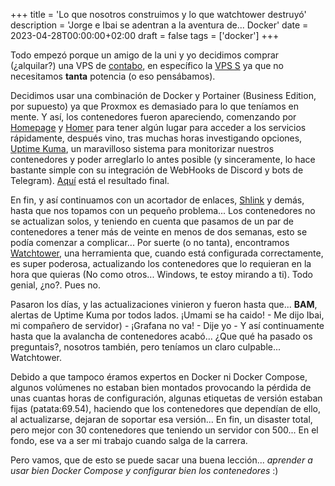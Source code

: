 +++
title = 'Lo que nosotros construimos y lo que watchtower destruyó'
description = 'Jorge e Ibai se adentran a la aventura de... Docker'
date = 2023-04-28T00:00:00+02:00
draft = false
tags = ['docker']
+++

Todo empezó porque un amigo de la uni y yo decidimos comprar (¿alquilar?) una VPS de [contabo](https://url.intron014.com/rvwbH), en específico la [VPS S](https://url.intron014.com/gPAwZ) ya que no necesitamos **tanta** potencia (o eso pensábamos).

Decidimos usar una combinación de Docker y Portainer (Business Edition, por supuesto) ya que Proxmox es demasiado para lo que teníamos en mente. Y así, los contenedores fueron apareciendo, comenzando por [Homepage](https://github.com/benphelps/homepage) y [Homer](https://github.com/bastienwirtz/homer) para tener algún lugar para acceder a los servicios rápidamente, después vino, tras muchas horas investigando opciones, [Uptime Kuma](https://github.com/louislam/uptime-kuma), un maravilloso sistema para monitorizar nuestros contenedores y poder arreglarlo lo antes posible (y sinceramente, lo hace bastante simple con su integración de WebHooks de Discord y bots de Telegram). [Aquí](https://status.intron014.com) está el resultado final.

En fin, y así continuamos con un acortador de enlaces, [Shlink](https://github.com/shlinkio/shlink) y demás, hasta que nos topamos con un pequeño problema... Los contenedores no se actualizan solos, y teniendo en cuenta que pasamos de un par de contenedores a tener más de veinte en menos de dos semanas, esto se podía comenzar a complicar... Por suerte (o no tanta), encontramos [Watchtower](https://github.com/containrrr/watchtower), una herramienta que, cuando está configurada correctamente, es super poderosa, actualizando los contenedores que lo requieran en la hora que quieras (No como otros... Windows, te estoy mirando a ti). Todo genial, ¿no?. Pues no. 

Pasaron los días, y las actualizaciones vinieron y fueron hasta que... **BAM**, alertas de Uptime Kuma por todos lados. ¡Umami se ha caido! - Me dijo Ibai, mi compañero de servidor) - ¡Grafana no va! - Dije yo - Y así continuamente hasta que la avalancha de contenedores acabó... ¿Que qué ha pasado os preguntais?, nosotros también, pero teníamos un claro culpable... Watchtower.

Debido a que tampoco éramos expertos en Docker ni Docker Compose, algunos volúmenes no estaban bien montados provocando la pérdida de unas cuantas horas de configuración, algunas etiquetas de versión estaban fijas (patata:69.54), haciendo que los contenedores que dependían de ello, al actualizarse, dejaran de soportar esa versión... En fin, un disaster total, pero mejor con 30 contenedores que teniendo un servidor con 500... En el fondo, ese va a ser mi trabajo cuando salga de la carrera.

Pero vamos, que de esto se puede sacar una buena lección... *aprender a usar bien Docker Compose y configurar bien los contenedores* :)